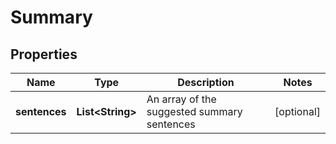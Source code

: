 

# Summary

## Properties

Name | Type | Description | Notes
------------ | ------------- | ------------- | -------------
**sentences** | **List&lt;String&gt;** | An array of the suggested summary sentences |  [optional]



